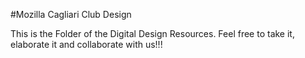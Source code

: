 #Mozilla Cagliari Club Design

This is the Folder of the  Digital Design Resources.
Feel free to take it, elaborate it and collaborate with us!!!
